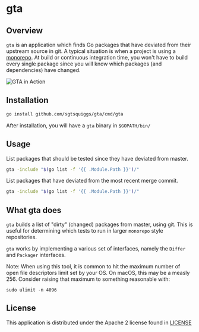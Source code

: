 # gta

## Overview

`gta` is an application which finds Go packages that have deviated from their upstream
source in git. A typical situation is when a project is using a
[monorepo](https://www.digitalocean.com/blog/taming-your-go-dependencies/).
At build or continuous integration time, you won't have to build every single package
since you will know which packages (and dependencies) have changed.

 ![GTA in Action](gta.gif)

## Installation

```sh
go install github.com/sgtsquiggs/gta/cmd/gta
```

After installation, you will have a `gta` binary in `$GOPATH/bin/`

## Usage

List packages that should be tested since they have deviated from master.

```sh
gta -include "$(go list -f '{{ .Module.Path }}')/"
```

List packages that have deviated from the most recent merge commit.

```sh
gta -include "$(go list -f '{{ .Module.Path }}')/"
```

## What gta does

`gta` builds a list of "dirty" (changed) packages from master, using git. This is useful for determining which
tests to run in larger `monorepo` style repositories.

`gta` works by implementing a various set of interfaces, namely the `Differ` and `Packager` interfaces.

Note: When using this tool, it is common to hit the maximum number of open file descriptors limit set by your OS.
On macOS, this may be a measly 256. Consider raising that maximum to something reasonable with:

```
sudo ulimit -n 4096
```

## License

This application is distributed under the Apache 2 license found in [LICENSE](LICENSE)
